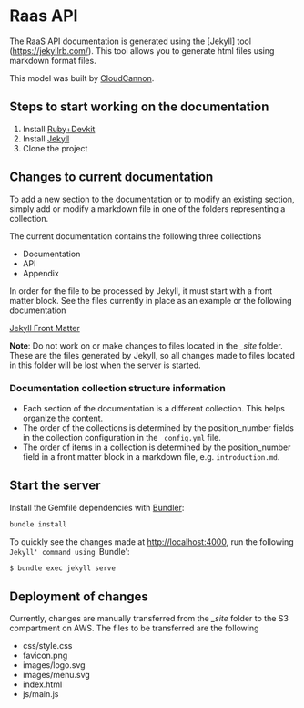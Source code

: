 # Raas API

The RaaS API documentation is generated using the [Jekyll] tool (https://jekyllrb.com/). This tool allows you to generate html files using markdown format files.

This model was built by [CloudCannon](http://cloudcannon.com/).

## Steps to start working on the documentation

  1. Install [Ruby+Devkit](https://rubyinstaller.org/downloads/)
  2. Install [Jekyll](https://jekyllrb.com/)
  3. Clone the project

## Changes to current documentation

To add a new section to the documentation or to modify an existing section, simply add or modify a markdown file in one of the folders representing a collection.

The current documentation contains the following three collections 
* Documentation
* API
* Appendix

In order for the file to be processed by Jekyll, it must start with a front matter block. See the files currently in place as an example or the following documentation

[Jekyll Front Matter](https://jekyllrb.com/docs/front-matter/)

**Note**: Do not work on or make changes to files located in the *_site* folder. These are the files generated by Jekyll, so all changes made to files located in this folder will be lost when the server is started. 

### Documentation collection structure information

* Each section of the documentation is a different collection. This helps organize the content.
* The order of the collections is determined by the position_number fields in the collection configuration in the `_config.yml` file.
* The order of items in a collection is determined by the position_number field in a front matter block in a markdown file, e.g. `introduction.md`.

## Start the server

Install the Gemfile dependencies with [Bundler](http://bundler.io/):

~~~bash
bundle install
~~~

To quickly see the changes made at [http://localhost:4000](http://localhost:4000.com), run the following `Jekyll' command using `Bundle':

~~~bash
$ bundle exec jekyll serve
~~~

## Deployment of changes

Currently, changes are manually transferred from the *_site* folder to the S3 compartment on AWS. The files to be transferred are the following
* css/style.css
* favicon.png
* images/logo.svg
* images/menu.svg
* index.html
* js/main.js
